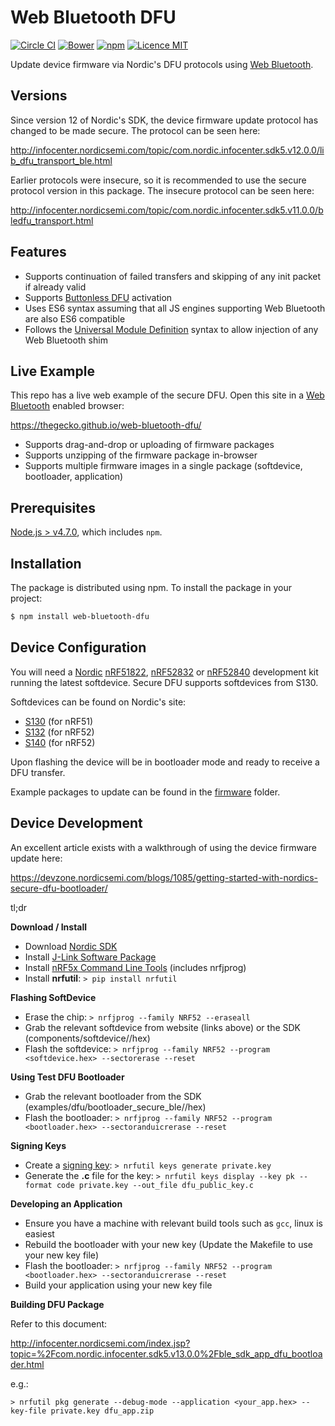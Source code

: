 # Web Bluetooth DFU

[![Circle CI](https://img.shields.io/circleci/project/thegecko/web-bluetooth-dfu.svg)](https://circleci.com/gh/thegecko/web-bluetooth-dfu)
[![Bower](https://img.shields.io/bower/v/web-bluetooth-dfu.svg)](http://bower.io/search/?q=web-bluetooth-dfu)
[![npm](https://img.shields.io/npm/dm/web-bluetooth-dfu.svg)](https://www.npmjs.com/package/web-bluetooth-dfu)
[![Licence MIT](https://img.shields.io/badge/licence-MIT-blue.svg)](http://opensource.org/licenses/MIT)

Update device firmware via Nordic's DFU protocols using [Web Bluetooth](https://webbluetoothcg.github.io/web-bluetooth/).

## Versions

Since version 12 of Nordic's SDK, the device firmware update protocol has changed to be made secure. The protocol can be seen here:

http://infocenter.nordicsemi.com/topic/com.nordic.infocenter.sdk5.v12.0.0/lib_dfu_transport_ble.html

Earlier protocols were insecure, so it is recommended to use the secure protocol version in this package. The insecure protocol can be seen here:

http://infocenter.nordicsemi.com/topic/com.nordic.infocenter.sdk5.v11.0.0/bledfu_transport.html

## Features

 - Supports continuation of failed transfers and skipping of any init packet if already valid
 - Supports [Buttonless DFU](http://infocenter.nordicsemi.com/index.jsp?topic=%2Fcom.nordic.infocenter.sdk5.v13.0.0%2Fble_sdk_app_buttonless_dfu.html) activation
 - Uses ES6 syntax assuming that all JS engines supporting Web Bluetooth are also ES6 compatible
 - Follows the [Universal Module Definition](https://github.com/umdjs/umd) syntax to allow injection of any Web Bluetooth shim

## Live Example

This repo has a live web example of the secure DFU. Open this site in a [Web Bluetooth](https://webbluetoothcg.github.io/web-bluetooth/) enabled browser:

https://thegecko.github.io/web-bluetooth-dfu/

 - Supports drag-and-drop or uploading of firmware packages
 - Supports unzipping of the firmware package in-browser
 - Supports multiple firmware images in a single package (softdevice, bootloader, application)

## Prerequisites

[Node.js > v4.7.0](https://nodejs.org), which includes `npm`.

## Installation

The package is distributed using npm. To install the package in your project:

```bash
$ npm install web-bluetooth-dfu
```

## Device Configuration

You will need a [Nordic](http://www.nordicsemi.com/) [nRF51822](http://www.nordicsemi.com/eng/Products/nRF51-DK), [nRF52832](http://www.nordicsemi.com/eng/Products/Bluetooth-low-energy/nRF52-DK) or [nRF52840](http://www.nordicsemi.com/eng/Products/nRF52840-Preview-DK) development kit running the latest softdevice. Secure DFU supports softdevices from S130.

Softdevices can be found on Nordic's site:

 - [S130](http://www.nordicsemi.com/eng/Products/S130-SoftDevice) (for nRF51)
 - [S132](http://www.nordicsemi.com/eng/Products/S132-SoftDevice) (for nRF52)
 - [S140](http://www.nordicsemi.com/eng/Products/S140-SoftDevice) (for nRF52)

Upon flashing the device will be in bootloader mode and ready to receive a DFU transfer.

Example packages to update can be found in the [firmware](firmware/) folder.

## Device Development

An excellent article exists with a walkthrough of using the device firmware update here:

https://devzone.nordicsemi.com/blogs/1085/getting-started-with-nordics-secure-dfu-bootloader/

tl;dr

__Download / Install__
 - Download [Nordic SDK](https://developer.nordicsemi.com/nRF5_SDK/)
 - Install [J-Link Software Package](https://www.segger.com/downloads/jlink)
 - Install [nRF5x Command Line Tools](https://www.nordicsemi.com/eng/Products/nRF52840#Downloads) (includes nrfjprog)
 - Install __nrfutil__: `> pip install nrfutil`

__Flashing SoftDevice__
 - Erase the chip: `> nrfjprog --family NRF52 --eraseall`
 - Grab the relevant softdevice from website (links above) or the SDK (components/softdevice/<SoftDevice>/hex)
 - Flash the softdevice: `> nrfjprog --family NRF52 --program <softdevice.hex> --sectorerase --reset`

__Using Test DFU Bootloader__
 - Grab the relevant bootloader from the SDK (examples/dfu/bootloader_secure_ble/<chip>/hex)
 - Flash the bootloader: `> nrfjprog --family NRF52 --program <bootloader.hex> --sectoranduicrerase --reset`

__Signing Keys__
 - Create a [signing key](http://infocenter.nordicsemi.com/index.jsp?topic=%2Fcom.nordic.infocenter.sdk5.v13.0.0%2Fble_sdk_app_buttonless_dfu.html): `> nrfutil keys generate private.key`
 - Generate the __.c__ file for the key: `> nrfutil keys display --key pk --format code private.key --out_file dfu_public_key.c`

__Developing an Application__
 - Ensure you have a machine with relevant build tools such as `gcc`, linux is easiest
 - Rebuild the bootloader with your new key (Update the Makefile to use your new key file)
 - Flash the bootloader: `> nrfjprog --family NRF52 --program <bootloader.hex> --sectoranduicrerase --reset`
 - Build your application using your new key file

__Building DFU Package__

Refer to this document:

http://infocenter.nordicsemi.com/index.jsp?topic=%2Fcom.nordic.infocenter.sdk5.v13.0.0%2Fble_sdk_app_dfu_bootloader.html

e.g.:

```
> nrfutil pkg generate --debug-mode --application <your_app.hex> --key-file private.key dfu_app.zip
```
